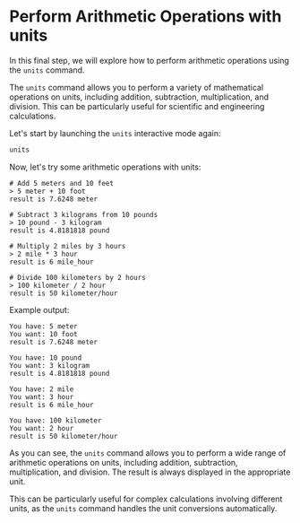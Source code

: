 # Perform Arithmetic Operations with units

In this final step, we will explore how to perform arithmetic operations using the `units` command.

The `units` command allows you to perform a variety of mathematical operations on units, including addition, subtraction, multiplication, and division. This can be particularly useful for scientific and engineering calculations.

Let's start by launching the `units` interactive mode again:

```bash
units
```

Now, let's try some arithmetic operations with units:

```
# Add 5 meters and 10 feet
> 5 meter + 10 foot
result is 7.6248 meter

# Subtract 3 kilograms from 10 pounds
> 10 pound - 3 kilogram
result is 4.8181818 pound

# Multiply 2 miles by 3 hours
> 2 mile * 3 hour
result is 6 mile_hour

# Divide 100 kilometers by 2 hours
> 100 kilometer / 2 hour
result is 50 kilometer/hour
```

Example output:

```
You have: 5 meter
You want: 10 foot
result is 7.6248 meter

You have: 10 pound
You want: 3 kilogram
result is 4.8181818 pound

You have: 2 mile
You want: 3 hour
result is 6 mile_hour

You have: 100 kilometer
You want: 2 hour
result is 50 kilometer/hour
```

As you can see, the `units` command allows you to perform a wide range of arithmetic operations on units, including addition, subtraction, multiplication, and division. The result is always displayed in the appropriate unit.

This can be particularly useful for complex calculations involving different units, as the `units` command handles the unit conversions automatically.
